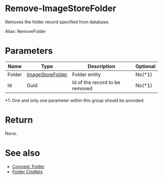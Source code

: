 # Remove-ImageStoreFolder
Removes the folder record specified from database.

Alias: RemoveFolder

# Parameters
|Name|Type|Description|Optional|
|---|---|---|---|
|Folder|[ImageStoreFolder](../../type/ImageStoreFolder.md)|Folder entity|No(*1)|
|Id|Guid|Id of the record to be removed|No(*1)|

*1: One and only one parameter within this group should be provided.

# Return
None.

# See also
  * [Concept: Folder](../../concept/Folder.md)
  * [Folder Cmdlets](../cmdlets.md#folder)
